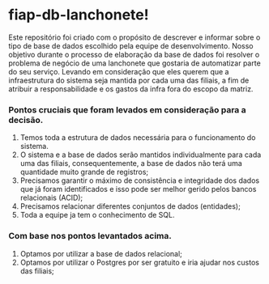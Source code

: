 # fiap-db-lanchonete!

Este repositório foi criado com o propósito de descrever e informar sobre o tipo de base de dados escolhido pela equipe de desenvolvimento. Nosso objetivo durante o processo de elaboração da base de dados foi resolver o problema de negócio de uma lanchonete que gostaria de automatizar parte do seu serviço. Levando em consideração que eles querem que a infraestrutura do sistema seja mantida por cada uma das filiais, a fim de atribuir a responsabilidade e os gastos da infra fora do escopo da matriz.

### Pontos cruciais que foram levados em consideração para a decisão.

1. Temos toda a estrutura de dados necessária para o funcionamento do sistema.
2. O sistema e a base de dados serão mantidos individualmente para cada uma das filiais, consequentemente, a base de dados não terá uma quantidade muito grande de registros;
3. Precisamos garantir o máximo de consistência e integridade dos dados que já foram identificados e isso pode ser melhor gerido pelos bancos relacionais (ACID);
4. Precisamos relacionar diferentes conjuntos de dados (entidades);
5. Toda a equipe ja tem o conhecimento de SQL.

### Com base nos pontos levantados acima.

1. Optamos por utilizar a base de dados relacional;
2. Optamos por utilizar o Postgres por ser gratuito e iria ajudar nos custos das filiais;

